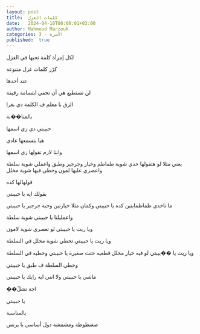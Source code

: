 ```yaml
---
layout: post
title:  كلمات الغزل
date:   2024-04-10T00:00:01+03:00
author: Mahmoud Marzouk
categories: 3 - الأسرة
published:  true
---
```

لكل إمرأة كلمة تحبها في الغزل

كرّر كلمات غزل متنوعة

عند أحدها

لن تستطيع هي أن تخفي ابتسامة رقيقة

الزق يا معلم ف الكلمة دي بغرا

بالمنا��بة

حبيبتي دي زي اسمها

هيا بتسمعها عادي

وانتا لازم تقولها زي اسمها

يعني مثلا لو هتقولها خدي شوية طماطم وخيار وجرجير وطبق واعملي شوية سلطة
واعصري عليها لمون وحطي فيها شوية مخلل

قولهالها كده

بقولك ايه يا حبيبتي

ما تاخدي طماطمايتين كده يا حبيبتي وكمان مثلا خيارتين وحبة جرجير يا
حبيبتي

واعمليلنا يا حبيبتي شوية سلطة

ويا ريت يا حبيبتي لو تعصري شوية لامون

ويا ريت يا حبيبتي تحطي شوية مخلل في السلطة

ويا ريت يا ��بيبتي لو فيه خيار مخلل قطعيه حتت صغيرة يا حبيبتي وحطيه في
السلطة

وحطي السلطة ف طبق يا حبيبتي

ماشي يا حبيبتي ولا انتي ايه رايك يا حبيبتي

��اجة تشلّ

يا حبيبتي

بالمناسبة

صغنطوطة ومشمشة دول أساسي يا برنس
